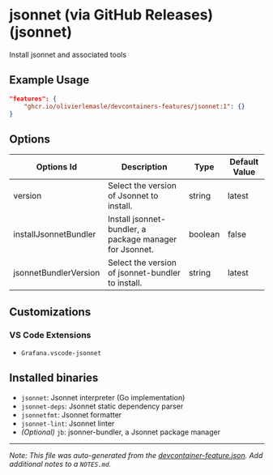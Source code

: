 
# jsonnet (via GitHub Releases) (jsonnet)

Install jsonnet and associated tools

## Example Usage

```json
"features": {
    "ghcr.io/olivierlemasle/devcontainers-features/jsonnet:1": {}
}
```

## Options

| Options Id | Description | Type | Default Value |
|-----|-----|-----|-----|
| version | Select the version of Jsonnet to install. | string | latest |
| installJsonnetBundler | Install jsonnet-bundler, a package manager for Jsonnet. | boolean | false |
| jsonnetBundlerVersion | Select the version of jsonnet-bundler to install. | string | latest |

## Customizations

### VS Code Extensions

- `Grafana.vscode-jsonnet`



## Installed binaries

- `jsonnet`: Jsonnet interpreter (Go implementation)
- `jsonnet-deps`: Jsonnet static dependency parser
- `jsonnetfmt`: Jsonnet formatter
- `jsonnet-lint`: Jsonnet linter
- _(Optional)_ `jb`: jsonner-bundler, a Jsonnet package manager

---

_Note: This file was auto-generated from the [devcontainer-feature.json](https://github.com/olivierlemasle/devcontainers-features/blob/main/src/jsonnet/devcontainer-feature.json).  Add additional notes to a `NOTES.md`._
